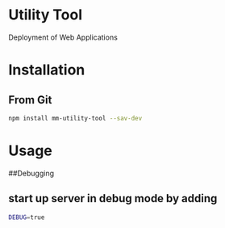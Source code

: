# Utility Tool
Deployment of Web Applications

# Installation
## From Git
```sh
npm install mm-utility-tool --sav-dev
```

# Usage

##Debugging

## start up server in debug mode by adding
```sh
DEBUG=true
```
